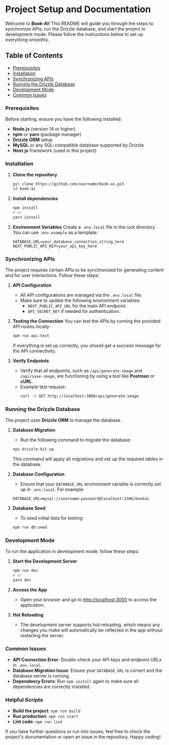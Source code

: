 # Project Setup and Documentation

Welcome to **Book-AI**! This README will guide you through the steps to synchronize APIs, run the Drizzle database, and start the project in development mode. Please follow the instructions below to set up everything smoothly.

## Table of Contents
- [Prerequisites](#prerequisites)
- [Installation](#installation)
- [Synchronizing APIs](#synchronizing-apis)
- [Running the Drizzle Database](#running-the-drizzle-database)
- [Development Mode](#development-mode)
- [Common Issues](#common-issues)

### Prerequisites
Before starting, ensure you have the following installed:
- **Node.js** (version 14 or higher)
- **npm** or **yarn** (package manager)
- **Drizzle ORM** setup
- **MySQL** or any SQL-compatible database supported by Drizzle
- **Next.js** framework (used in this project)

### Installation
1. **Clone the repository**
   ```bash
   git clone https://github.com/username/book-ai.git
   cd book-ai
   ```

2. **Install dependencies**
   ```bash
   npm install
   # or
   yarn install
   ```

3. **Environment Variables**
   Create a `.env.local` file in the root directory. You can use `.env.example` as a template:
   ```env
   DATABASE_URL=your_database_connection_string_here
   NEXT_PUBLIC_API_KEY=your_api_key_here
   ```

### Synchronizing APIs
The project requires certain APIs to be synchronized for generating content and for user interactions. Follow these steps:

1. **API Configuration**
   - All API configurations are managed via the `.env.local` file.
   - Make sure to update the following environment variables:
     - `NEXT_PUBLIC_API_URL` for the main API endpoint.
     - `API_SECRET_KEY` if needed for authentication.

2. **Testing the Connection**
   You can test the APIs by running the provided API routes locally:
   ```bash
   npm run api-test
   ```
   If everything is set up correctly, you should get a success message for the API connectivity.

3. **Verify Endpoints**
   - Verify that all endpoints, such as `/api/generate-image` and `/api/save-image`, are functioning by using a tool like **Postman** or **cURL**.
   - Example test request:
     ```bash
     curl -X GET http://localhost:3000/api/generate-image
     ```

### Running the Drizzle Database
The project uses **Drizzle ORM** to manage the database.

1. **Database Migration**
   - Run the following command to migrate the database:
   ```bash
   npx drizzle-kit up
   ```
   This command will apply all migrations and set up the required tables in the database.

2. **Database Configuration**
   - Ensure that your `DATABASE_URL` environment variable is correctly set up in `.env.local`. For example:
   ```env
   DATABASE_URL=mysql://username:password@localhost:3306/bookai
   ```

3. **Database Seed**
   - To seed initial data for testing:
   ```bash
   npm run db:seed
   ```

### Development Mode
To run the application in development mode, follow these steps:

1. **Start the Development Server**
   ```bash
   npm run dev
   # or
   yarn dev
   ```

2. **Access the App**
   - Open your browser and go to [http://localhost:3000](http://localhost:3000) to access the application.

3. **Hot Reloading**
   - The development server supports hot-reloading, which means any changes you make will automatically be reflected in the app without restarting the server.

### Common Issues
- **API Connection Error**: Double-check your API keys and endpoint URLs in `.env.local`.
- **Database Migration Issue**: Ensure your `DATABASE_URL` is correct and the database server is running.
- **Dependency Errors**: Run `npm install` again to make sure all dependencies are correctly installed.

### Helpful Scripts
- **Build the project**: `npm run build`
- **Run production**: `npm run start`
- **Lint code**: `npm run lint`

If you have further questions or run into issues, feel free to check the project's documentation or open an issue in the repository. Happy coding!

